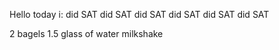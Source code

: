 Hello today i:
did SAT
did SAT
did SAT
did SAT
did SAT
did SAT

2 bagels 
1.5 glass of water
milkshake
